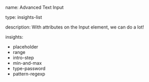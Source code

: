 name: Advanced Text Input

type: insights-list

description: With attributes on the Input element, we can do a lot!

insights:

- placeholder
- range
- intro-step
- min-and-max
- type-password
- pattern-regexp
